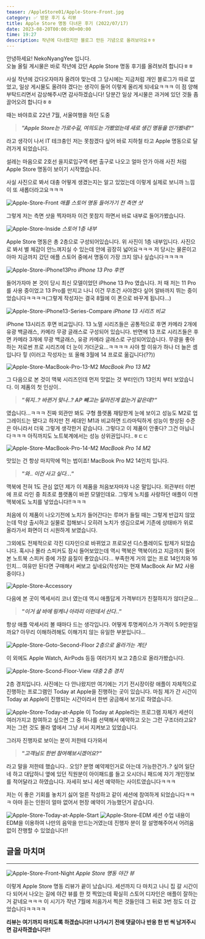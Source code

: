 ```yaml
---
teaser: /AppleStore01/Apple-Store-Front.jpg
category: ✅ 방문 후기 & 리뷰
title: Apple Store 명동 다녀온 후기 (2022/07/17)
date: 2023-08-20T00:00:00+00:00
time: 19:27
description: 작년에 다녀왔지만 블로그 만든 기념으로 올려보아요ㅎㅎ
---
```


안녕하세요! NekoNyangYee 입니다. <br />
오늘 올릴 게시물은 바로 작년에 갔던 Apple Store 명동 후기를 올려보려 합니다ㅎㅎ <br />

사실 작년에 갔다오자마자 올려야 맞는데 그 당시에는 지금처럼 개인 블로그가 따로 없었고, 일상 게시물도 올려야 겠다는 생각이 들어 이렇게 올리게 되네요ㅋㅋㅋ 이 점 양해 부탁드리면서 감상해주시면 감사하겠습니다! 당분간 일상 게시물은 과거에 있던 것들 좀 끌어오려 합니다ㅎㅎ

때는 바야흐로 22년 7월, 서울여행을 하던 도중

> _**"Apple Store는 가로수길, 여의도는 가봤었는데 새로 생긴 명동을 안가봤네?"**_

라고 생각이 나서 IT 테크충인 저는 못참겠다 싶어 바로 지하철 타고 Apple 명동으로 달려가게 되었습니다.

설레는 마음으로 2호선 을지로입구역 6번 출구로 나오고 얼마 안가 아래 사진 처럼 Apple Store 명동이 보이기 시작했습니다.

사실 사진으로 봐서 대충 어떻게 생겼는지는 알고 있었는데 이렇게 실제로 보니까 느낌이 또 새롭더라고요ㅋㅋㅋ

![Apple-Store-Front](/AppleStore01/Apple-Store-Front.jpg)
_애플 스토어 명동 들어가기 전 측면 샷_

그렇게 저는 측면 샷을 찍자마자 이건 못참지 하면서 바로 내부로 들어가봤습니다.

![Apple-Store-Inside](/AppleStore01/Apple-Store-Inside.jpg)
_스토어 1층 내부_

Apple Store 명동은 총 2층으로 구성되어있습니다. 위 사진이 1층 내부입니다. 사진으로 봐서 별 체감이 안느껴지실 수 있는데 안에 굉장히 넓어요ㅋㅋㅋ 저 당시는 물론이고 아마 지금까지 갔던 애플 스토어 중에서 명동이 가장 크지 않나 싶습니다ㅋㅋㅋㅋ

![Apple-Store-iPhone13Pro](/AppleStore01/Apple-Store-iPhone13Pro.jpg)
_iPhone 13 Pro 후면_

들어가자마 본 것이 당시 최신 모델이었던 iPhone 13 Pro 였습니다. 저 때 저는 11 Pro를 사용 중이었고 13 Pro를 만지고 나니 이건 무조건 사야겠다 싶어 알바까지 뛰는 중이었습니다ㅋㅋㅋㅋ(그렇게 작성자는 결국 8월에 이 폰으로 바꾸게 됩니다...)

![Apple-Store-iPhone13-Series-Compare](/AppleStore01/Apple-Store-iPhone-Compare.jpg)
_iPhone 13 시리즈 비교_

iPhone 13시리즈 후면 비교입니다. 13 노멀 시리즈들은 공통적으로 후면 카메라 2개에 유광 백글래스, 카메라 무광 글래스로 구성되어 있습니다. 반면에 13 프로 시리즈들은 후면 카메라 3개에 무광 백글래스, 유광 카메라 글래스로 구성되어있습니다. 무광을 좋아하는 저로썬 프로 시리즈에 더 눈이 가더군요...ㅋㅋㅋㅋ 사야 할 이유가 하나 더 늘은 셈입니다 힣 (이러고 작성자는 또 올해 3월에 14 프로로 옮깁니다(??))

![Apple-Store-MacBook-Pro-13-M2](/AppleStore01/Apple-Store-MacBook-Pro-13.jpg)
_MacBook Pro 13 M2_

그 다음으로 본 것이 맥북 시리즈인데 먼저 맛없는 것 부터인(?) 13인치 부터 보았습니다. 이 제품의 첫 인상이..

> _**"뭐지..? 바뀐거 맞나..? AP 뺴고는 달라진게 없는거 같은데?"**_

였습니다...ㅋㅋㅋ 진짜 외관만 봐도 구형 플랫폼 재탕한게 눈에 보이고 성능도 M2로 업그레이드는 됐다고 하지만 전 세대인 M1과 비교하면 드라마틱하게 성능이 향상된 수준은 아니라서 더욱 그렇게 생각한거 같습니다. 그렇다고 이 제품이 안좋다? 그건 아닙니다ㅋㅋㅋ 아직까지도 노트북계에서는 성능 상위권입니다..ㅎㄷㄷ

![Apple-Store-MacBook-Pro-14-M2](/AppleStore01/Apple-Store-MacBook-Pro.jpg)
_MacBook Pro 14 M2_

맛있는 건 항상 마지막에 먹는 법이죠! MacBook Pro M2 14인치 입니다.

> _**"와.. 이건 사고 싶다..."**_

맥북에 전혀 1도 관심 없던 제가 이 제품을 처음보자마자 나온 말입니다. 외관부터 이번에 프로 라인 중 최초로 플랫폼이 바뀐 모델인데요. 그렇게 노치를 사랑하던 애플이 이젠 맥북에도 노치를 넣었습니다!!ㅋㅋㅋ

처음에 이 제품이 나오기전에 노치가 들어간다는 루머가 들릴 때는 그렇게 반갑지 않았는데 막상 출시하고 실물로 접해보니 오히려 노치가 생김으로써 기존에 상태바가 위로 올라가서 화면이 더 시원하게 보였습니다.

그외에도 전체적으로 각진 디자인으로 바뀌었고 프로모션 디스플레이도 탑제가 되었습니다. 혹시나 몰라 스피커도 잠시 들어보았는데 역시 맥북은 맥북이라고 지금까지 들어본 노트북 스피커 중에 가장 음질이 좋았습니다... 부족한게 거의 없는 프로 14인치와 16인치... 여유만 된다면 구매해서 써보고 싶네요(작성자는 현재 MacBook Air M2 사용 중이다.)

![Apple-Store-Accessory](/AppleStore01/Apple-Store-Accessory.jpg)

다음에 본 곳이 엑세서리 코너 였는데 역시 애플답게 가격부터가 친절하지가 않더군요...

> _**"이거 살 바에 링케나 아라리 이런데서 산다.."**_

항상 애플 악세서리 볼 때마다 드는 생각입니다. 어떻게 투명케이스가 가격이 5.9만원일까요? 아무리 이해하려해도 이해가지 않는 유일한 부분입니다...

![Apple-Store-Goto-Second-Floor](/AppleStore01/Apple-Store-Goto-Second-Floor.jpg)
_2층으로 올라가는 계단_

이 외에도 Apple Watch, AirPods 등등 여러가지 보고 2층으로 올라가봤습니다.

![Apple-Store-Scond-Floor-View](/AppleStore01/Apple-Store-Scond-Floor-View.jpg)
_대충 2층 경치_

2층 경치입니다. 사진에는 다 안나왔지만 여기에는 기기 전시장이랑 애플이 자체적으로 진행하는 프로그램인 Today at Apple을 진행하는 곳이 있습니다. 마침 제가 간 시간이 Today at Apple이 진행되는 시간이라서 한번 궁금해서 보기로 하였습니다.

![Apple-Store-Today-at-Apple](/AppleStore01/Apple-Store-Today-at-Apple.jpg)
이 Today at Apple라는 프로그램 자체가 세션이 여러가지고 참여하고 싶으면 그 중 하나를 선택해서 예약하고 오는 그런 구조더라고요? 저는 그런 것도 몰라 옆에서 그냥 서서 지켜보고 있었습니다.

그러자 진행자로 보이는 분이 저한테 다가와서

> _**"고객님도 한번 참여해보시겠어요?"**_

라고 말을 저한테 했습니다.. 오잉? 분명 예약제인거로 아는데 가능한건가..? 싶어 일단 네 하고 대답하니 옆에 있던 직원분이 아이패드를 들고 오시더니 패드에 자기 개인정보를 적어달라고 하였습니다. 자세히 보니 세션 예약하는 사이트였습니다ㅋㅋㅋ

저는 이 좋은 기회를 놓치기 싫어 얼른 작성하고 같이 세션에 참여하게 되었습니다ㅋㅋㅋ 아마 듣는 인원이 얼마 없어서 현장 예약이 가능했던거 같습니다.

![Apple-Store-Today-at-Apple-Start](/AppleStore01/Apple-Store-Today-at-Apple-Start.jpg)
![Apple-Store-EDM](/AppleStore01/Apple-Store-EDM.jpg)
세션 수업 내용이 EDM을 이용하여 나만의 음악을 만드는거였는데 진행자 분이 잘 설명해주어서 어려움 없이 잔행할 수 있었습니다!!

## 글을 마치며

---

![Apple-Store-Front-Night](/AppleStore01/Apple-Store-Front-Night.jpg)
_Apple Store 명동 야간 뷰_

이렇게 Apple Store 명동 리뷰가 끝이 났습니다. 세션까지 다 마치고 나니 집 갈 시간이 다 되어서 나오는 길에 야간 뷰를 한 컷 찍었는데 확실히 스토어 디자인은 애플이 잘하는거 같네요ㅋㅋㅋ 이 시기가 작년 7월에 처음가서 찍은 것들인데 그 뒤로 3번 정도 더 갔었습니다ㅋㅋㅋㅋ

**리뷰는 여기까지 마치도록 하겠습니다!! 나가시기 전에 댓글이나 반응 한 번 씩 남겨주시면 감사하겠습니다!!**
